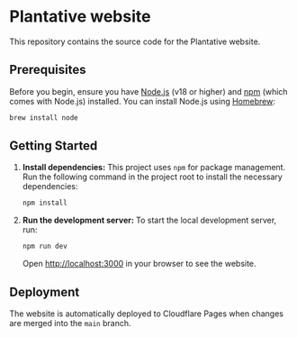 # Plantative website

This repository contains the source code for the Plantative website.

## Prerequisites

Before you begin, ensure you have [Node.js](httpss://nodejs.org/en/) (v18 or higher) and [npm](httpss://www.npmjs.com/) (which comes with Node.js) installed. You can install Node.js using [Homebrew](httpss://brew.sh/):

```bash
brew install node
```

## Getting Started

1.  **Install dependencies:**
    This project uses `npm` for package management. Run the following command in the project root to install the necessary dependencies:
    ```bash
    npm install
    ```

2.  **Run the development server:**
    To start the local development server, run:
    ```bash
    npm run dev
    ```
    Open [http://localhost:3000](http://localhost:3000) in your browser to see the website.

## Deployment

The website is automatically deployed to Cloudflare Pages when changes are merged into the `main` branch.

